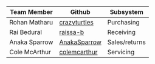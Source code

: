 |Team Member | Github | Subsystem |
|---|---|---|
|Rohan Matharu |[crazyturtles](https://github.com/crazyturtles) |Purchasing|
|Rai Bedural|[raissa-b](https://github.com/raissa-b)|Receiving|
|Anaka Sparrow|[AnakaSparrow](https://github.com/AnakaSparrow)|Sales/returns|
|Cole McArthur|[colemcarthur](https://github.com/colemcarthur)|Servicing|
